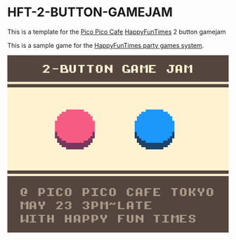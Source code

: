 HFT-2-BUTTON-GAMEJAM
====================

This is a template for the [Pico Pico Cafe](http://picopicocafe.com) [HappyFunTimes](http://docs.happyfuntimes.net) 2 button gamejam

This is a sample game for the [HappyFunTimes party games system](http://greggman.github.io/HappyFunTimes).

<img src="screenshot.png" />





